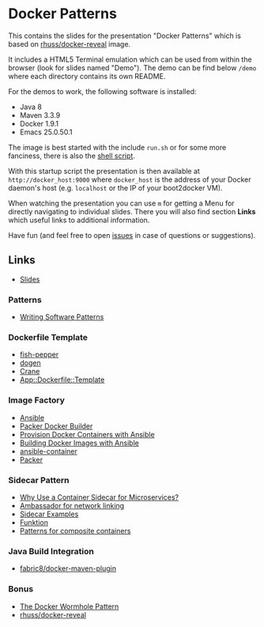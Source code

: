 # Docker Patterns

This contains the slides for the presentation "Docker Patterns" which is based on [rhuss/docker-reveal](https://github.com/rhuss/docker-reveal) image.

It includes a HTML5 Terminal emulation which can be used from within the browser (look for slides named "Demo"). The demo can be find below `/demo` where each directory contains its own README.

For the demos to work, the following software is installed:

* Java 8
* Maven 3.3.9
* Docker 1.9.1
* Emacs 25.0.50.1

The image is best started with the include `run.sh` or for some more fanciness, there is also the [shell script](https://raw.githubusercontent.com/rhuss/docker-patterns/voxxed-athens/run-container.sh).

With this startup script the presentation is then available at `http://docker_host:9000` where `docker_host` is the address of your Docker daemon's host (e.g. `localhost` or the IP of your boot2docker VM).

When watching the presentation you can use `m` for getting a Menu for directly navigating to individual slides. There you will also find section **Links** which useful links to additional information.

Have fun (and feel free to open [issues](https://github.com/rhuss/docker-patterns/issues) in case of questions or suggestions).

## Links

* [Slides](docker-patterns.pdf)

### Patterns
* [Writing Software Patterns](http://www.martinfowler.com/articles/writingPatterns.html)

### Dockerfile Template

* [fish-pepper](https://github.com/fabric8io-images/fish-pepper)
* [dogen](https://github.com/jboss-dockerfiles/dogen)
* [Crane](https://github.com/victorlin/crane)
* [App::Dockerfile::Template](http://search.cpan.org/~micvu/App-Dockerfile-Template/)

### Image Factory

* [Ansible](http://www.ansible.com)
* [Packer Docker Builder](https://www.packer.io/docs/builders/docker.html)
* [Provision Docker Containers with Ansible](http://www.ibm.com/developerworks/cloud/library/cl-provision-docker-containers-ansible)
* [Building Docker Images with Ansible](https://opensolitude.com/2015/05/26/building-docker-images-with-ansible.html)
* [ansible-container](https://docs.ansible.com/ansible-container/)
* [Packer](https://www.packer.io/)

### Sidecar Pattern

* [Why Use a Container Sidecar for Microservices?](https://www.voxxed.com/blog/2015/01/use-container-sidecar-microservices/)
* [Ambassador for network linking](https://docs.docker.com/engine/admin/ambassador_pattern_linking/)
* [Sidecar Examples](https://pinboard.in/u:moderation/t:sidecar)
* [Funktion](https://github.com/fabric8io/funktion)
* [Patterns for composite containers](http://blog.kubernetes.io/2015/06/the-distributed-system-toolkit-patterns.html)

### Java Build Integration

* [fabric8/docker-maven-plugin](https://github.com/fabric8io/docker-maven-plugin)

### Bonus

* [The Docker Wormhole Pattern](https://ro14nd.de/Docker-Wormhole-Pattern)
* [rhuss/docker-reveal](https://hub.docker.com/r/rhuss/docker-reveal)
